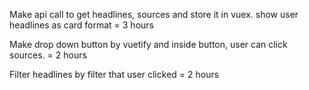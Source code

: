 Make api call to get headlines, sources and store it in vuex.
show user headlines as card format = 3 hours

Make drop down button by vuetify and inside button, user can click sources. = 2 hours

Filter headlines by filter that user clicked = 2 hours
